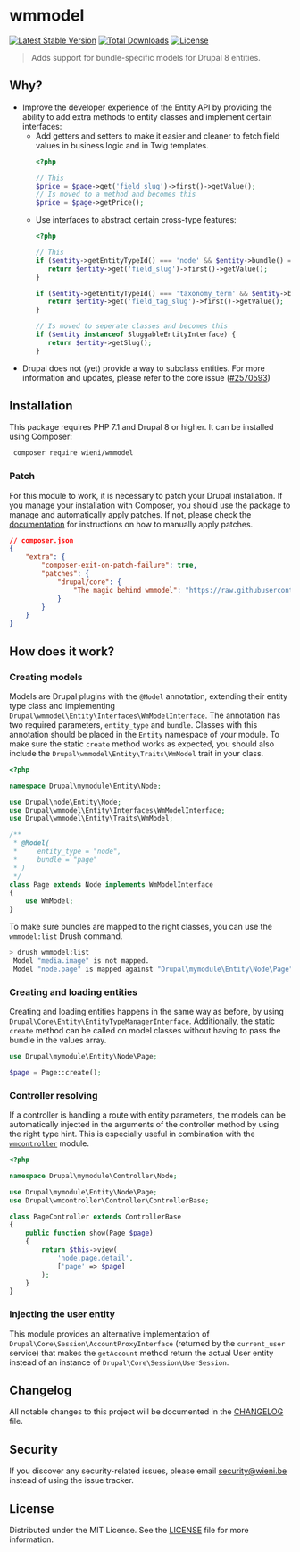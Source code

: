 wmmodel
======================

[![Latest Stable Version](https://poser.pugx.org/wieni/wmmodel/v/stable)](https://packagist.org/packages/wieni/wmmodel)
[![Total Downloads](https://poser.pugx.org/wieni/wmmodel/downloads)](https://packagist.org/packages/wieni/wmmodel)
[![License](https://poser.pugx.org/wieni/wmmodel/license)](https://packagist.org/packages/wieni/wmmodel)

> Adds support for bundle-specific models for Drupal 8 entities.

## Why?
- Improve the developer experience of the Entity API by providing the
  ability to add extra methods to entity classes and implement certain
  interfaces:
  - Add getters and setters to make it easier and cleaner to fetch field
    values in business logic and in Twig templates.
    ```php
    <?php

    // This
    $price = $page->get('field_slug')->first()->getValue();
    // Is moved to a method and becomes this
    $price = $page->getPrice();
    ```
  -  Use interfaces to abstract certain cross-type features:
     ```php
     <?php
     
     // This
     if ($entity->getEntityTypeId() === 'node' && $entity->bundle() === 'page') {
        return $entity->get('field_slug')->first()->getValue();
     }
     
     if ($entity->getEntityTypeId() === 'taxonomy_term' && $entity->bundle() === 'tag') {
        return $entity->get('field_tag_slug')->first()->getValue();
     }
     
     // Is moved to seperate classes and becomes this
     if ($entity instanceof SluggableEntityInterface) {
        return $entity->getSlug();
     }
     ```
- Drupal does not (yet) provide a way to subclass entities. For more
  information and updates, please refer to the core issue
  ([#2570593](https://www.drupal.org/node/2570593))

## Installation

This package requires PHP 7.1 and Drupal 8 or higher. It can be
installed using Composer:

```bash
 composer require wieni/wmmodel
```

### Patch
For this module to work, it is necessary to patch your Drupal
installation. If you manage your installation with Composer, you should
use the package to manage and automatically apply patches. If not,
please check the [documentation](https://www.drupal.org/patch/apply) for
instructions on how to manually apply patches.

```json
// composer.json
{
    "extra": {
        "composer-exit-on-patch-failure": true,
        "patches": {
            "drupal/core": {
                "The magic behind wmmodel": "https://raw.githubusercontent.com/wieni/wmmodel/0.3.3/src/Patch/core/wmmodel.patch"
            }
        }
    }
}
```

## How does it work?
### Creating models
Models are Drupal plugins with the `@Model` annotation, extending their
entity type class and implementing
`Drupal\wmmodel\Entity\Interfaces\WmModelInterface`. The annotation has
two required parameters, `entity_type` and `bundle`. Classes with this
annotation should be placed in the `Entity` namespace of your module. To
make sure the static `create` method works as expected, you should also
include the `Drupal\wmmodel\Entity\Traits\WmModel` trait in your class.

```php
<?php

namespace Drupal\mymodule\Entity\Node;

use Drupal\node\Entity\Node;
use Drupal\wmmodel\Entity\Interfaces\WmModelInterface;
use Drupal\wmmodel\Entity\Traits\WmModel;

/**
 * @Model(
 *     entity_type = "node",
 *     bundle = "page"
 * )
 */
class Page extends Node implements WmModelInterface
{
    use WmModel;
}
```

To make sure bundles are mapped to the right classes, you can use the
`wmmodel:list` Drush command.

```bash
> drush wmmodel:list
 Model "media.image" is not mapped.
 Model "node.page" is mapped against "Drupal\mymodule\Entity\Node\Page".
```

### Creating and loading entities
Creating and loading entities happens in the same way as before, by
using `Drupal\Core\Entity\EntityTypeManagerInterface`. Additionally, the
static `create` method can be called on model classes without having to
pass the bundle in the values array.

```php
use Drupal\mymodule\Entity\Node\Page;

$page = Page::create();
```

### Controller resolving
If a controller is handling a route with entity parameters, the models
can be automatically injected in the arguments of the controller method
by using the right type hint. This is especially useful in combination
with the [`wmcontroller`](https://github.com/wieni/wmcontroller) module.

```php
<?php

namespace Drupal\mymodule\Controller\Node;

use Drupal\mymodule\Entity\Node\Page;
use Drupal\wmcontroller\Controller\ControllerBase;

class PageController extends ControllerBase
{
    public function show(Page $page)
    {
        return $this->view(
            'node.page.detail',
            ['page' => $page]
        );
    }
}

```

### Injecting the user entity
This module provides an alternative implementation of
`Drupal\Core\Session\AccountProxyInterface` (returned by the
`current_user` service) that makes the `getAccount` method return the
actual User entity instead of an instance of
`Drupal\Core\Session\UserSession`.

## Changelog
All notable changes to this project will be documented in the
[CHANGELOG](CHANGELOG.md) file.

## Security
If you discover any security-related issues, please email
[security@wieni.be](mailto:security@wieni.be) instead of using the issue
tracker.

## License
Distributed under the MIT License. See the [LICENSE](LICENSE.md) file
for more information.
